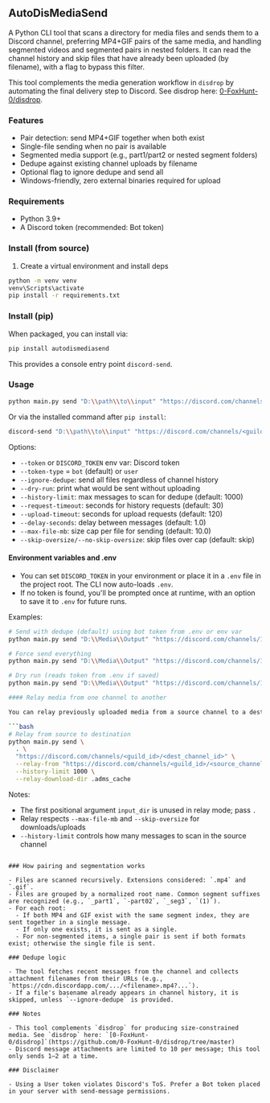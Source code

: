 ## AutoDisMediaSend

A Python CLI tool that scans a directory for media files and sends them to a Discord channel, preferring MP4+GIF pairs of the same media, and handling segmented videos and segmented pairs in nested folders. It can read the channel history and skip files that have already been uploaded (by filename), with a flag to bypass this filter.

This tool complements the media generation workflow in `disdrop` by automating the final delivery step to Discord. See disdrop here: [0-FoxHunt-0/disdrop](https://github.com/0-FoxHunt-0/disdrop/tree/master).

### Features

- Pair detection: send MP4+GIF together when both exist
- Single-file sending when no pair is available
- Segmented media support (e.g., part1/part2 or nested segment folders)
- Dedupe against existing channel uploads by filename
- Optional flag to ignore dedupe and send all
- Windows-friendly, zero external binaries required for upload

### Requirements

- Python 3.9+
- A Discord token (recommended: Bot token)

### Install (from source)

1. Create a virtual environment and install deps

```bash
python -m venv venv
venv\Scripts\activate
pip install -r requirements.txt
```

### Install (pip)

When packaged, you can install via:

```bash
pip install autodismediasend
```

This provides a console entry point `discord-send`.

### Usage

```bash
python main.py send "D:\\path\\to\\input" "https://discord.com/channels/<guild_id>/<channel_id>" --token <DISCORD_TOKEN>
```

Or via the installed command after `pip install`:

```bash
discord-send "D:\\path\\to\\input" "https://discord.com/channels/<guild_id>/<channel_id>" --token <DISCORD_TOKEN>
```

Options:

- `--token` or `DISCORD_TOKEN` env var: Discord token
- `--token-type` = `bot` (default) or `user`
- `--ignore-dedupe`: send all files regardless of channel history
- `--dry-run`: print what would be sent without uploading
- `--history-limit`: max messages to scan for dedupe (default: 1000)
- `--request-timeout`: seconds for history requests (default: 30)
- `--upload-timeout`: seconds for upload requests (default: 120)
- `--delay-seconds`: delay between messages (default: 1.0)
- `--max-file-mb`: size cap per file for sending (default: 10.0)
- `--skip-oversize/--no-skip-oversize`: skip files over cap (default: skip)

#### Environment variables and .env

- You can set `DISCORD_TOKEN` in your environment or place it in a `.env` file in the project root. The CLI now auto-loads `.env`.
- If no token is found, you'll be prompted once at runtime, with an option to save it to `.env` for future runs.

Examples:

````bash
# Send with dedupe (default) using bot token from .env or env var
python main.py send "D:\\Media\\Output" "https://discord.com/channels/123/456"

# Force send everything
python main.py send "D:\\Media\\Output" "https://discord.com/channels/123/456" --token xxxxx --ignore-dedupe

# Dry run (reads token from .env if saved)
python main.py send "D:\\Media\\Output" "https://discord.com/channels/123/456" --dry-run

#### Relay media from one channel to another

You can relay previously uploaded media from a source channel to a destination channel. The tool downloads media to a temporary directory and re-uploads it in chronological order.

```bash
# Relay from source to destination
python main.py send \
  . \
  "https://discord.com/channels/<guild_id>/<dest_channel_id>" \
  --relay-from "https://discord.com/channels/<guild_id>/<source_channel_id>" \
  --history-limit 1000 \
  --relay-download-dir .adms_cache
````

Notes:

- The first positional argument `input_dir` is unused in relay mode; pass `.`
- Relay respects `--max-file-mb` and `--skip-oversize` for downloads/uploads
- `--history-limit` controls how many messages to scan in the source channel

```

### How pairing and segmentation works

- Files are scanned recursively. Extensions considered: `.mp4` and `.gif`.
- Files are grouped by a normalized root name. Common segment suffixes are recognized (e.g., `_part1`, `-part02`, `_seg3`, `(1)`).
- For each root:
  - If both MP4 and GIF exist with the same segment index, they are sent together in a single message.
  - If only one exists, it is sent as a single.
  - For non-segmented items, a single pair is sent if both formats exist; otherwise the single file is sent.

### Dedupe logic

- The tool fetches recent messages from the channel and collects attachment filenames from their URLs (e.g., `https://cdn.discordapp.com/.../<filename>.mp4?...`).
- If a file's basename already appears in channel history, it is skipped, unless `--ignore-dedupe` is provided.

### Notes

- This tool complements `disdrop` for producing size-constrained media. See `disdrop` here: `[0-FoxHunt-0/disdrop]`(https://github.com/0-FoxHunt-0/disdrop/tree/master)
- Discord message attachments are limited to 10 per message; this tool only sends 1–2 at a time.

### Disclaimer

- Using a User token violates Discord's ToS. Prefer a Bot token placed in your server with send-message permissions.
```
